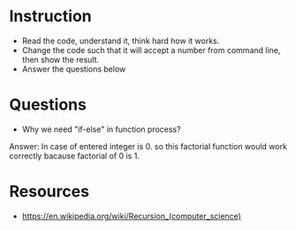 ﻿# Instruction
* Read the code, understand it, think hard how it works.
* Change the code such that it will accept a number from command line, then show the result.
* Answer the questions below

# Questions
* Why we need "if-else" in function process?

Answer: In case of entered integer is 0. so this factorial function would work correctly bacause factorial of 0 is 1.


# Resources
* https://en.wikipedia.org/wiki/Recursion_(computer_science)